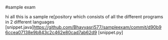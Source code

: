 #sample exam




hi all this is a sample re[pository which consists of all the different programs in 2 different languages
[snippet.java]https://github.com/Bhavyasri577/sampleexam/commit/d90b96ccea07138e9b843c2c462e80cad7ab62d9
[snippet.py]
